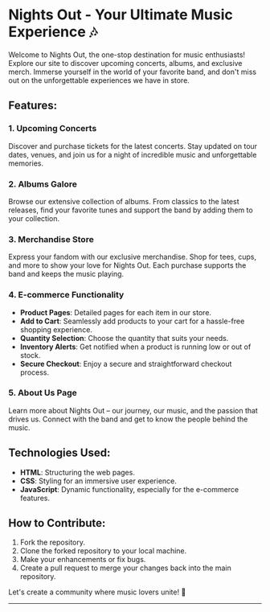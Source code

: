 # Nights Out - Your Ultimate Music Experience 🎶

Welcome to Nights Out, the one-stop destination for music enthusiasts! Explore our site to discover upcoming concerts, albums, and exclusive merch. Immerse yourself in the world of your favorite band, and don't miss out on the unforgettable experiences we have in store.

## Features:

### 1. Upcoming Concerts
Discover and purchase tickets for the latest concerts. Stay updated on tour dates, venues, and join us for a night of incredible music and unforgettable memories.

### 2. Albums Galore
Browse our extensive collection of albums. From classics to the latest releases, find your favorite tunes and support the band by adding them to your collection.

### 3. Merchandise Store
Express your fandom with our exclusive merchandise. Shop for tees, cups, and more to show your love for Nights Out. Each purchase supports the band and keeps the music playing.

### 4. E-commerce Functionality
- **Product Pages**: Detailed pages for each item in our store.
- **Add to Cart**: Seamlessly add products to your cart for a hassle-free shopping experience.
- **Quantity Selection**: Choose the quantity that suits your needs.
- **Inventory Alerts**: Get notified when a product is running low or out of stock.
- **Secure Checkout**: Enjoy a secure and straightforward checkout process.

### 5. About Us Page
Learn more about Nights Out – our journey, our music, and the passion that drives us. Connect with the band and get to know the people behind the music.

## Technologies Used:

- **HTML**: Structuring the web pages.
- **CSS**: Styling for an immersive user experience.
- **JavaScript**: Dynamic functionality, especially for the e-commerce features.

## How to Contribute:

1. Fork the repository.
2. Clone the forked repository to your local machine.
3. Make your enhancements or fix bugs.
4. Create a pull request to merge your changes back into the main repository.

Let's create a community where music lovers unite! 🌟

---
